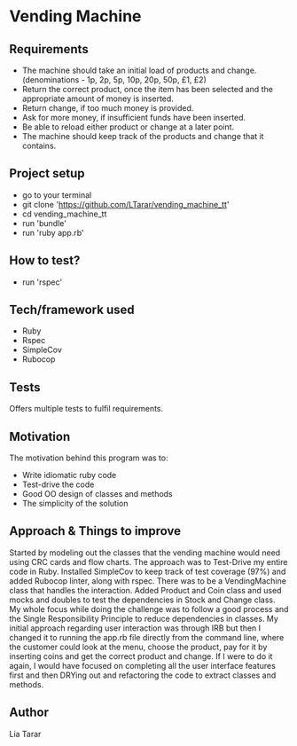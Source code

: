 # Vending Machine

## Requirements
- The machine should take an initial load of products and change. (denominations - 1p, 2p, 5p, 10p, 20p, 50p, £1, £2)
- Return the correct product, once the item has been selected and the appropriate amount of money is inserted.
- Return change, if too much money is provided.
- Ask for more money, if insufficient funds have been inserted.
- Be able to reload either product or change at a later point.
- The machine should keep track of the products and change that it contains.

## Project setup
- go to your terminal
- git clone 'https://github.com/LTarar/vending_machine_tt'
- cd vending_machine_tt
- run 'bundle'
- run 'ruby app.rb'

## How to test?
- run 'rspec'

## Tech/framework used
- Ruby
- Rspec
- SimpleCov
- Rubocop

## Tests
Offers multiple tests to fulfil requirements.

## Motivation
The motivation behind this program was to:
- Write idiomatic ruby code
- Test-drive the code
- Good OO design of classes and methods
- The simplicity of the solution

## Approach & Things to improve
Started by modeling out the classes that the vending machine would need using CRC cards and flow charts. The approach was to Test-Drive my entire code in Ruby. Installed SimpleCov to keep track of test coverage (97%) and added Rubocop linter, along with rspec. There was to be a VendingMachine class that handles the interaction. Added Product and Coin class and used mocks and doubles to test the dependencies in Stock and Change class. My whole focus while doing the challenge was to follow a good process and the Single Responsibility Principle to reduce dependencies in classes. My initial approach regarding user interaction was through IRB but then I changed it to running the app.rb file directly from the command line, where the customer could look at the menu, choose the product, pay for it by inserting coins and get the correct product and change. If I were to do it again, I would have focused on completing all the user interface features first and then DRYing out and refactoring the code to extract classes and methods.

## Author
Lia Tarar
